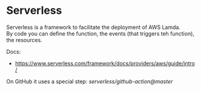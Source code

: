 # Serverless

Serverless is a framework to facilitate the deployment of AWS Lamda.  
By code you can define the function, the events (that triggers teh function), the resources.  

Docs:
- https://www.serverless.com/framework/docs/providers/aws/guide/intro/

On GitHub it uses a special step: _serverless/github-action@master_  